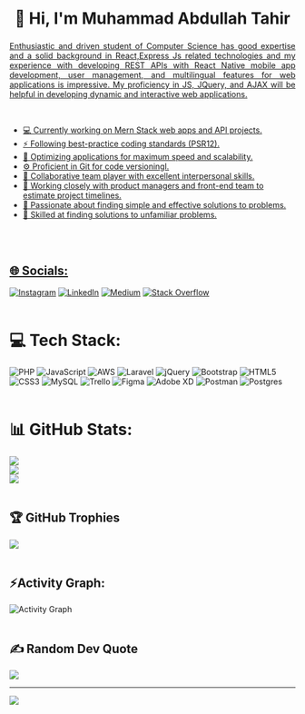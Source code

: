 <!--
**noumansarwarr/noumansarwarr** is a ✨ _special_ ✨ repository because its `README.md` (this file) appears on your GitHub profile.

Here are some ideas to get you started:

- 🔭 I’m currently working on ...
- 🌱 I’m currently learning ...
- 👯 I’m looking to collaborate on ...
- 🤔 I’m looking for help with ...
- 💬 Ask me about ...
- 📫 How to reach me: ...
- 😄 Pronouns: ...
- ⚡ Fun fact: ...
-->


<h1 align="center">👋 Hi, I'm Muhammad Abdullah Tahir</h1>
<h3 align="center">
<!-- <img src="https://readme-typing-svg.demolab.com?font=Fira+Code&weight=600&size=14&pause=800&color=f27466&center=true&width=800&lines=Medior+Laravel+Developer+from+Pakistan.;Passionate+and+down-to-earth+proof+that+we+can+change+the+world+with+fast-proven+technology%E2%AD%90." alt="Quote" /> -->
</h3> 

<a href="https://app.daily.dev/abdullah">
<!-- <img align="right" src="https://api.daily.dev/devcards/fa07261b63474972b93edf49176d2f06.png?r=ya2" width="350" alt="tDev Card"/></a> -->

<p align="justify">Enthusiastic and driven student of Computer Science has good expertise and a solid background in React,Express Js related technologies and my experience with developing REST APIs with React Native mobile app development, user management, and multilingual features for web applications is impressive. My proficiency in JS, JQuery, and AJAX will be helpful in developing dynamic and interactive web applications.</p><br>

- 💻 Currently working on Mern Stack web apps and API projects.
- ⚡ Following best-practice coding standards (PSR12).
- 🚀 Optimizing applications for maximum speed and scalability.
- ⚙️ Proficient in Git for code versioningl.
- 🤝 Collaborative team player with excellent interpersonal skills.
- 📆 Working closely with product managers and front-end team to estimate project timelines.
- 🧩 Passionate about finding simple and effective solutions to problems.
- 🎯 Skilled at finding solutions to unfamiliar problems.

<!-- - 🌱 Provide excellent communication skills, reporting directly to the CTO. -->
<!-- - ⚡ I am very handy and has developed great skills in my one-year working experience of laravel.
- 🌱 I'm now learning and growing my developer journey with Git deployment, Github, CI/CD pipeline Continous integration and Continous  deployment, Automated testing OR unit testing, TDD Test Driven Development.
- 🌱 I'm also developing my AWS journey with AWS S3 storage, EC2 instance, and AWS RDS database certifications.
- 🤔 I'm looking for help with these things to get my career goals. -->
<br><br>

## 🌐 Socials:
[![Instagram](https://img.shields.io/badge/Instagram-%23E4405F.svg?logo=Instagram&logoColor=white)](https://instagram.com/"yourName") [![LinkedIn](https://img.shields.io/badge/LinkedIn-%230077B5.svg?logo=linkedin&logoColor=white)](https://www.linkedin.com/in/abdullah-tahir-194180235/) [![Medium](https://img.shields.io/badge/Medium-12100E?logo=medium&logoColor=white)](https://medium.com/@noumansarwarr) [![Stack Overflow](https://img.shields.io/badge/-Stackoverflow-FE7A16?logo=stack-overflow&logoColor=white)](https://stackoverflow.com/users/11934030) 
<br><br>

# 💻 Tech Stack:
![PHP](https://img.shields.io/badge/php-%23777BB4.svg?style=flat&logo=php&logoColor=white) ![JavaScript](https://img.shields.io/badge/javascript-%23323330.svg?style=flat&logo=javascript&logoColor=%23F7DF1E) ![AWS](https://img.shields.io/badge/AWS-%23FF9900.svg?style=flat&logo=amazon-aws&logoColor=white) ![Laravel](https://img.shields.io/badge/laravel-%23FF2D20.svg?style=flat&logo=laravel&logoColor=white) ![jQuery](https://img.shields.io/badge/jquery-%230769AD.svg?style=flat&logo=jquery&logoColor=white) ![Bootstrap](https://img.shields.io/badge/bootstrap-%23563D7C.svg?style=flat&logo=bootstrap&logoColor=white) ![HTML5](https://img.shields.io/badge/html5-%23E34F26.svg?style=flat&logo=html5&logoColor=white) ![CSS3](https://img.shields.io/badge/css3-%231572B6.svg?style=flat&logo=css3&logoColor=white) ![MySQL](https://img.shields.io/badge/mysql-%2300f.svg?style=flat&logo=mysql&logoColor=white) ![Trello](https://img.shields.io/badge/Trello-%23026AA7.svg?style=flat&logo=Trello&logoColor=white) 	![Figma](https://img.shields.io/badge/figma-%23F24E1E.svg?style=flat&logo=figma&logoColor=white) ![Adobe XD](https://img.shields.io/badge/Adobe%20XD-470137?style=flat&logo=Adobe%20XD&logoColor=#FF61F6) ![Postman](https://img.shields.io/badge/Postman-FF6C37?style=flat&logo=postman&logoColor=white) ![Postgres](https://img.shields.io/badge/postgres-%23316192.svg?style=flat&logo=postgresql&logoColor=white)
<br><br>

# 📊 GitHub Stats:
![](https://github-readme-stats.vercel.app/api?username=noumansarwarr&theme=dark&hide_border=true&include_all_commits=true&count_private=true)<br>
![](https://github-readme-streak-stats.herokuapp.com/?user=noumansarwarr&theme=dark&hide_border=true)<br>
![](https://github-readme-stats.vercel.app/api/top-langs/?username=noumansarwarr&theme=dark&hide_border=true&include_all_commits=true&count_private=true&layout=compact)
<br><br>

## 🏆 GitHub Trophies
![](https://github-profile-trophy.vercel.app/?username=noumansarwarr&theme=gitdimmed&no-frame=true&no-bg=false&margin-w=4)
<br><br>

## ⚡Activity Graph:
  <a><img alt="Activity Graph" src="https://github-readme-activity-graph.cyclic.app/graph?username=noumansarwarr&theme=dracula&hide_border=true" /></a>
<br><br>

## ✍️ Random Dev Quote
![](https://quotes-github-readme.vercel.app/api?type=horizontal&theme=gruvbox)

---
[![](https://visitcount.itsvg.in/api?id=noumansarwarr&icon=9&color=6)](https://visitcount.itsvg.in)

<!-- Proudly created with GPRM ( https://gprm.itsvg.in ) -->
